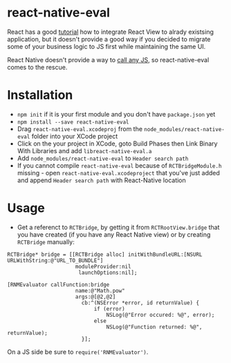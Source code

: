 # react-native-eval

React has a good [tutorial](http://facebook.github.io/react-native/docs/embedded-app.html#content) how to integrate React View to alrady existsing application, but it doesn't provide a good way if you decided to migrate some of your business logic to JS first while maintaining the same UI.

React Native doesn't provide a way to [call any JS](https://github.com/facebook/react-native/blob/d937071517b47b3d2e54510a1f695885a27c5e52/React/Executors/RCTContextExecutor.m#L243), so react-native-eval comes to the rescue.

# Installation

- `npm init` if it is your first module and you don't have `package.json` yet
- `npm install --save react-native-eval`
- Drag `react-native-eval.xcodeproj` from the `node_modules/react-native-eval` folder into your XCode project
- Click on the your project in XCode, goto Build Phases then Link Binary With Libraries and add `libreact-native-eval.a`
- Add `node_modules/react-native-eval` to `Header search path`
- If you cannot compile `react-native-eval` because of `RCTBridgeModule.h` missing - open `react-native-eval.xcodeproject` that you've just added and append `Header search path` with React-Native location

# Usage
- Get a referenct to `RCTBridge`, by getting it from `RCTRootView.bridge` that you have created (if you have any React Native view) or by creating `RCTBridge` manually:
```objc
RCTBridge* bridge = [[RCTBridge alloc] initWithBundleURL:[NSURL URLWithString:@"URL_TO_BUNDLE"]
                      moduleProvider:nil
                       launchOptions:nil];

[RNMEvaluator callFunction:bridge
                      name:@"Math.pow"
                      args:@[@2,@2]
                        cb:^(NSError *error, id returnValue) {
                            if (error)
                                NSLog(@"Error occured: %@", error);
                            else
                                NSLog(@"Function returned: %@", returnValue);
                        }];
```

On a JS side be sure to `require('RNMEvaluator')`.
